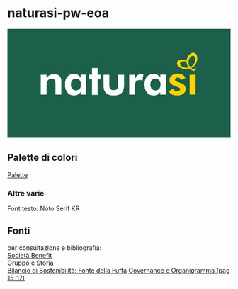 # naturasi-pw-eoa
![Logo](https://github.com/Censacrof/naturasi-pw-eoa/raw/master/immagini/logo-512x250.png)

## Palette di colori
[Palette](https://coolors.co/5a7912-1c5f4a-ffd200-ffffff-cc9966)

### Altre varie
Font testo: Noto Serif KR





## Fonti
per consultazione e bibliografia:  
[Società Benefit](https://www.naturasi.it/notizie/ecornaturasi-prima-societa-benefit-nel-mondo-retail-bio-italiano)  
[Gruppo e Storia](https://www.naturasi.it/chi-siamo/gruppo-e-storia)  
[Bilancio di Sostenibilità: Fonte della Fuffa](https://www.naturasi.it/chi-siamo/bilancio-di-sostenibilita)
[Governance e Organigramma (pag 15-17)](https://www.naturasi.it/fileadmin/PDF_Files/Rassegna_stampa/Codice_Etico.pdf)
